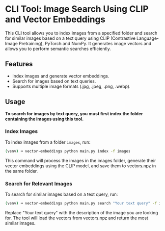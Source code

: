 # CLI Tool: Image Search Using CLIP and Vector Embeddings

This CLI tool allows you to index images from a specified folder and search for similar images based on a text query using CLIP (Contrastive Language-Image Pretraining), PyTorch and NumPy. It generates image vectors and allows you to perform semantic searches efficiently.

## Features

- Index images and generate vector embeddings.
- Search for images based on text queries.
- Supports multiple image formats (.jpg, .jpeg, .png, .webp).

## Usage

**To search for images by text query, you must first index the folder containing the images using this tool.**

### Index Images

To index images from a folder `images`, run:

```sh
(venv) ➜ vector-embeddings python main.py index -f images
```

This command will process the images in the images folder, generate their vector embeddings using the CLIP model, and save them to vectors.npz in the same folder.

### Search for Relevant Images

To search for similar images based on a text query, run:

```sh
(venv) ➜ vector-embeddings python main.py search "Your text query" -f images
```

Replace "Your text query" with the description of the image you are looking for. The tool will load the vectors from vectors.npz and return the most similar images.
